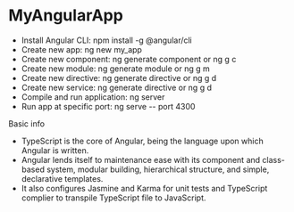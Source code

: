 # MyAngularApp

- Install Angular CLI: npm install -g @angular/cli
- Create new app: ng new my_app
- Create new component: ng generate component <component-name> or ng g c <component-name>
- Create new module: ng generate module <module-name> or ng g m <module-name>
- Create new directive: ng generate directive <directive-name> or ng g d <directive-name>
- Create new service: ng generate directive <service-name> or ng g d <service-name>
- Compile and run application: ng server
- Run app at specific port: ng serve -- port 4300

Basic info
* TypeScript is the core of Angular, being the language upon which Angular
is written. 
* Angular lends itself to maintenance ease with its component and class-based
system, modular building, hierarchical structure, and simple, declarative
templates.
* It also configures Jasmine and Karma for unit tests and TypeScript complier to transpile
TypeScript file to JavaScript. 
